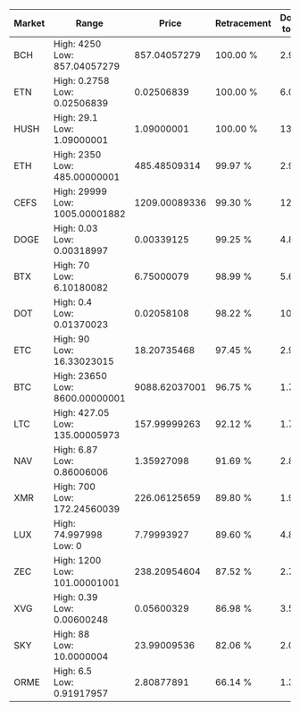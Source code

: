 | Market | Range | Price| Retracement | Doubles to 50% |
| --- | --- | --- | --- | --- |
| BCH | High: 4250<br />Low: 857.04057279 | 857.04057279 | 100.00 % | 2.98 |
| ETN | High: 0.2758<br />Low: 0.02506839 | 0.02506839 | 100.00 % | 6.00 |
| HUSH | High: 29.1<br />Low: 1.09000001 | 1.09000001 | 100.00 % | 13.85 |
| ETH | High: 2350<br />Low: 485.00000001 | 485.48509314 | 99.97 % | 2.92 |
| CEFS | High: 29999<br />Low: 1005.00001882 | 1209.00089336 | 99.30 % | 12.82 |
| DOGE | High: 0.03<br />Low: 0.00318997 | 0.00339125 | 99.25 % | 4.89 |
| BTX | High: 70<br />Low: 6.10180082 | 6.75000079 | 98.99 % | 5.64 |
| DOT | High: 0.4<br />Low: 0.01370023 | 0.02058108 | 98.22 % | 10.05 |
| ETC | High: 90<br />Low: 16.33023015 | 18.20735468 | 97.45 % | 2.92 |
| BTC | High: 23650<br />Low: 8600.00000001 | 9088.62037001 | 96.75 % | 1.77 |
| LTC | High: 427.05<br />Low: 135.00005973 | 157.99999263 | 92.12 % | 1.78 |
| NAV | High: 6.87<br />Low: 0.86006006 | 1.35927098 | 91.69 % | 2.84 |
| XMR | High: 700<br />Low: 172.24560039 | 226.06125659 | 89.80 % | 1.93 |
| LUX | High: 74.997998<br />Low: 0 | 7.79993927 | 89.60 % | 4.81 |
| ZEC | High: 1200<br />Low: 101.00001001 | 238.20954604 | 87.52 % | 2.73 |
| XVG | High: 0.39<br />Low: 0.00600248 | 0.05600329 | 86.98 % | 3.54 |
| SKY | High: 88<br />Low: 10.0000004 | 23.99009536 | 82.06 % | 2.04 |
| ORME | High: 6.5<br />Low: 0.91917957 | 2.80877891 | 66.14 % | 1.32 |
